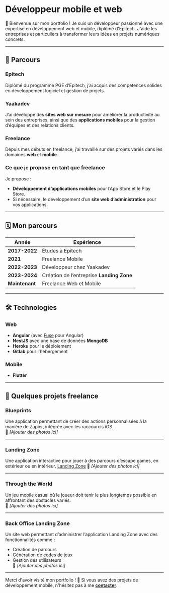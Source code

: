 # Développeur mobile et web

👋 Bienvenue sur mon portfolio ! Je suis un développeur passionné avec une expertise en développement web et mobile, diplômé d'Epitech. J'aide les entreprises et particuliers à transformer leurs idées en projets numériques concrets.

---

## 🌟 Parcours

### **Epitech**  
Diplômé du programme PGE d’Epitech, j’ai acquis des compétences solides en développement logiciel et gestion de projets.

### **Yaakadev**  
J’ai développé des **sites web sur mesure** pour améliorer la productivité au sein des entreprises, ainsi que des **applications mobiles** pour la gestion d’équipes et des relations clients.

### **Freelance**  
Depuis mes débuts en freelance, j’ai travaillé sur des projets variés dans les domaines **web** et **mobile**.

### **Ce que je propose en tant que freelance**
Je propose :
- **Développement d’applications mobiles** pour l’App Store et le Play Store.
- Si nécessaire, le développement d’un **site web d’administration** pour vos applications.

---

## 🗓️ Mon parcours

| Année         | Expérience                               |
|---------------|------------------------------------------|
| **2017-2022** | Études à Epitech                         |
| **2021**      | Freelance Mobile                         |
| **2022-2023** | Développeur chez Yaakadev                |
| **2023-2024** | Création de l’entreprise **Landing Zone**|
| **Maintenant**| Freelance Web et Mobile                  |

---

## 🛠️ Technologies

### **Web**
- **Angular** (avec [Fuse](https://angular-material.fusetheme.com/dashboards/project) pour Angular)
- **NestJS** avec une base de données **MongoDB**
- **Heroku** pour le déploiement
- **Gitlab** pour l'hébergement

### **Mobile**
- **Flutter**

---

## 💼 Quelques projets freelance

### **Blueprints**  
Une application permettant de créer des actions personnalisées à la manière de Zapier, intégrée avec les raccourcis iOS.  
📸 *[Ajouter des photos ici]*  

---

### **Landing Zone**  
Une application interactive pour jouer à des parcours d’escape games, en extérieur ou en intérieur.
[Landing Zone](https://landingzone.app/)
📸 *[Ajouter des photos ici]*  

---

### **Through the World**  
Un jeu mobile casual où le joueur doit tenir le plus longtemps possible en affrontant des obstacles variés.  
📸 *[Ajouter des photos ici]*  

---

### **Back Office Landing Zone**  
Un site web permettant d’administrer l’application Landing Zone avec des fonctionnalités comme :
- Création de parcours
- Génération de codes de jeux
- Gestion des utilisateurs  
📸 *[Ajouter des photos ici]*  

---

Merci d'avoir visité mon portfolio ! 🚀 Si vous avez des projets de développement mobile, n'hésitez pas à me **[contacter](mailto:enki.corb@gmail.com)**.
